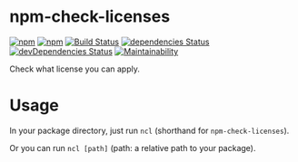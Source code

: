 # npm-check-licenses
[![npm](https://img.shields.io/npm/v/npm-check-licenses.svg?style=flat-square)](https://www.npmjs.com/package/npm-check-licenses) 
[![npm](https://img.shields.io/npm/dt/npm-check-licenses.svg?style=flat-square)](http://www.npmtrends.com/npm-check-licenses)
 [![Build Status](https://img.shields.io/travis/sham/npm-check-licenses/master.svg?style=flat-square)](https://travis-ci.org/sham/npm-check-licenses) [![dependencies Status](https://img.shields.io/david/sham/npm-check-licenses.svg?style=flat-square)](https://david-dm.org/sham/npm-check-licenses) [![devDependencies Status](https://img.shields.io/david/dev/sham/npm-check-licenses.svg?style=flat-square)](https://david-dm.org/sham/npm-check-licenses?type=dev) [![Maintainability](https://img.shields.io/codeclimate/maintainability/sham/npm-check-licenses.svg?style=flat-square)](https://codeclimate.com/github/sham/npm-check-licenses/progress/maintainability) 

Check what license you can apply.

# Usage
In your package directory, just run `ncl` (shorthand for `npm-check-licenses`).

Or you can run `ncl [path]` (path: a relative path to your package).
